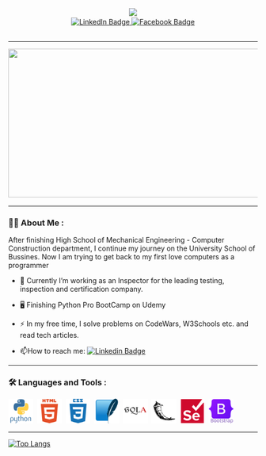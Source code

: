 <div id="header" align="center">
  <img src="https://media.giphy.com/media/M9gbBd9nbDrOTu1Mqx/giphy.gif" width="100"/>
</div>

<div id="badges" align="center">
<a href="https://www.linkedin.com/in/nikola-%C5%A1uput-03283a236/">
  <img src="https://img.shields.io/badge/LinkedIn-blue?style=for-the-badge&logo=linkedin&logoColor=white" alt="LinkedIn Badge"/>
</a>
<a href="https://www.facebook.com/nikola.suput.9">
  <img src="https://img.shields.io/badge/Facebook-blue?style=for-the-badge&logo=facebook&logoColor=white" alt="Facebook Badge"/>
</a>
</div>
<div align="center">
  <img src="https://komarev.com/ghpvc/?username=NikolaSudzo&style=flat-square&color=blue" alt=""/>
</div>

<hr>

<div align="center">
  <img src="https://media.giphy.com/media/dWesBcTLavkZuG35MI/giphy.gif" width="600" height="300"/>
</div>

<hr>

### :man_technologist: About Me :
After finishing High School of Mechanical Engineering - Computer Construction department, 
I continue my journey on the University School of Bussines. Now I am trying to get back to my first love computers as a programmer

- :briefcase: Currently I’m working as an Inspector for the leading testing, inspection and certification company.

- :desktop_computer: Finishing Python Pro BootCamp on Udemy

- :zap: In my free time, I solve problems on CodeWars, W3Schools etc. and read tech articles.

- :mailbox:How to reach me: [![Linkedin Badge](https://img.shields.io/badge/-NikolaSudzo-blue?style=flat&logo=Linkedin&logoColor=white)](https://www.linkedin.com/in/nikola-%C5%A1uput-03283a236/)

<hr>

### :hammer_and_wrench: Languages and Tools :
<div>
  <img src="https://raw.githubusercontent.com/devicons/devicon/1119b9f84c0290e0f0b38982099a2bd027a48bf1/icons/python/python-original-wordmark.svg" title="Python"       alt="Python" width="50" height="50"/>&nbsp;
  <img src="https://raw.githubusercontent.com/devicons/devicon/1119b9f84c0290e0f0b38982099a2bd027a48bf1/icons/html5/html5-plain-wordmark.svg" title="HTML5" alt="HTML5" width="50" height="50"/>&nbsp;
  <img src="https://raw.githubusercontent.com/devicons/devicon/1119b9f84c0290e0f0b38982099a2bd027a48bf1/icons/css3/css3-plain-wordmark.svg" title="CSS3" alt="CSS3" width="50" height="50"/>&nbsp;
  <img src="https://raw.githubusercontent.com/devicons/devicon/1119b9f84c0290e0f0b38982099a2bd027a48bf1/icons/sqlite/sqlite-original.svg" title="Sqlite" alt="Sqlite" width="50" height="50"/>&nbsp;
   <img src="https://raw.githubusercontent.com/devicons/devicon/1119b9f84c0290e0f0b38982099a2bd027a48bf1/icons/sqlalchemy/sqlalchemy-original.svg" title="SqAlc" alt="SqAlc" width="50" height="50"/>&nbsp;
  <img src="https://raw.githubusercontent.com/devicons/devicon/1119b9f84c0290e0f0b38982099a2bd027a48bf1/icons/flask/flask-original.svg"  title="Flask" alt="Flask" width="50" height="50"/>&nbsp;
  <img src="https://raw.githubusercontent.com/devicons/devicon/1119b9f84c0290e0f0b38982099a2bd027a48bf1/icons/selenium/selenium-original.svg" title="Selenium" alt="Selenium" width="50" height="50"/>&nbsp;
  <img src="https://raw.githubusercontent.com/devicons/devicon/1119b9f84c0290e0f0b38982099a2bd027a48bf1/icons/bootstrap/bootstrap-original-wordmark.svg" title="Bootstrap" alt="Bootstrap" width="50" height="50"/>&nbsp;
</div>


<hr>

[![Top Langs](https://github-readme-stats.vercel.app/api/top-langs/?username=NikolaSudzo&layout=compact&theme=dracula)](https://github.com/anuraghazra/github-readme-stats)

